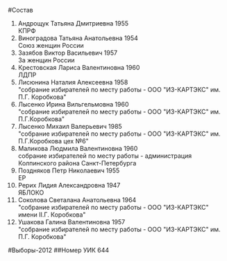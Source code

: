 #Состав
1. Андрощук Татьяна Дмитриевна 1955   
    КПРФ
2. Виноградова Татьяна Анатольевна 1954   
    Союз женщин России
3. Зазябов Виктор Васильевич 1957   
    За женщин России
4. Крестовская Лариса Валентиновна 1960   
    ЛДПР
5. Лисюнина Наталия Алексеевна 1958   
    "собрание избирателей по месту работы - ООО "ИЗ-КАРТЭКС" им. П.Г. Коробкова"
6. Лысенко Ирина Вильгельмовна 1960   
    "собрание избирателей по месту работы - ООО "ИЗ-КАРТЭКС" им. П.Г.Коробкова"
7. Лысенко Михаил Валерьевич 1985   
    "собрание избирателей по месту работы - ООО "ИЗ-КАРТЭКС" им. П.Г.Коробкова цех №6"
8. Маликова Людмила Валентиновна 1960   
    собрание избирателей по месту работы - администрация Колпинского района Санкт-Петербурга
9. Поздняков Петр Николаевич 1955   
    ЕР
10. Рерих Лидия Александровна 1947   
    ЯБЛОКО
11. Соколова Светалана Анатольевна 1964   
    "собрание избирателей по месту работы - ООО "ИЗ-КАРТЭКС" имени II.Г. Коробкова"
12. Ушакова Галина Валентиновна 1957   
    "собрание избирателей по месту работы - ООО "ИЗ-КАРТЭКС" им. П.Г. Коробкова"

#Выборы-2012
##Номер УИК
644